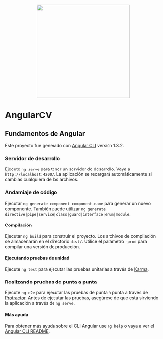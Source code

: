 <p align="center">
  <img src="https://github.com/StegSchreck/AngularCV/blob/master/src/assets/img/AngularCV.png" width="300px">
</p>

# AngularCV

## Fundamentos de Angular

Este proyecto fue generado con [Angular CLI](https://github.com/angular/angular-cli) versión 1.3.2.

### Servidor de desarrollo

Ejecute `ng serve` para tener un servidor de desarrollo. Vaya a `http://localhost:4200/`. La aplicación se recargará automáticamente si cambias cualquiera de los archivos.

### Andamiaje de código

Ejecutar `ng generate component component-name` para generar un nuevo componente. También puede utilizar `ng generate directive|pipe|service|class|guard|interface|enum|module`.

#### Compilación

Ejecutar `ng build` para construir el proyecto. Los archivos de compilación se almacenarán en el directorio `dist/`. Utilice el parámetro `-prod` para compilar una versión de producción.

#### Ejecutando pruebas de unidad

Ejecute `ng test` para ejecutar las pruebas unitarias a través de [Karma](https://karma-runner.github.io).

### Realizando pruebas de punta a punta

Ejecute `ng e2e` para ejecutar las pruebas de punta a punta a través de [Protractor](http://www.protractortest.org/).
Antes de ejecutar las pruebas, asegúrese de que está sirviendo la aplicación a través de `ng serve`.

#### Más ayuda

Para obtener más ayuda sobre el CLI Angular use `ng help` o vaya a ver el [Angular CLI README](https://github.com/angular/angular-cli/blob/master/README.md).
